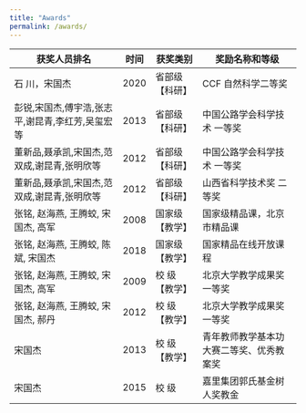 ```yaml
---
title: "Awards"
permalink: /awards/
---
```




| 获奖人员排名                                     | 时间 | 获奖类别       | 奖励名称和等级                            |
| ------------------------------------------------ | ---- | -------------- | ----------------------------------------- |
| 石 川，宋国杰                                     | 2020 | 省部级【科研】  | CCF 自然科学二等奖                        |
| 彭锐,宋国杰,傅宇浩,张志平,谢昆青,李红芳,吴玺宏等 | 2013 | 省部级【科研】 | 中国公路学会科学技术 一等奖 |
| 董新品,聂承凯,宋国杰,范双成,谢昆青,张明欣等      | 2012 | 省部级【科研】 | 中国公路学会科学技术 一等奖 |
| 董新品,聂承凯,宋国杰,范双成,谢昆青,张明欣等      | 2012 | 省部级【科研】 | 山西省科学技术奖   二等奖   |
| 张铭, 赵海燕, 王腾蛟, 宋国杰, 高军               | 2008 | 国家级【教学】 | 国家级精品课，北京市精品课                |
| 张铭, 赵海燕, 王腾蛟, 陈斌, 宋国杰               | 2018 | 国家级【教学】 | 国家精品在线开放课程                      |
| 张铭, 赵海燕, 王腾蛟, 宋国杰, 高军               | 2009 | 校 级【教学】  | 北京大学教学成果奖          一等奖        |
| 张铭, 赵海燕, 王腾蛟, 宋国杰, 郝丹               | 2012 | 校 级【教学】  | 北京大学教学成果奖          一等奖        |
| 宋国杰                                           | 2013 | 校 级【教学】  | 青年教师教学基本功大赛二等奖、优秀教案奖  |
| 宋国杰                                           | 2015 | 校 级          | 嘉里集团郭氏基金树人奖教金                |

